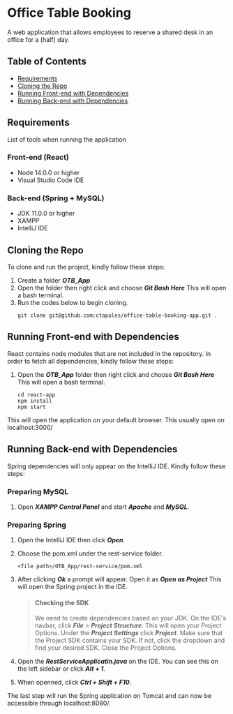 # Office Table Booking 
A web application that allows employees to reserve a shared desk in an office for a (half) day.

## Table of Contents
- [Requirements](#requirements)
- [Cloning the Repo](#cloning-the-repo)
- [Running Front-end with Dependencies](#running-front-end-with-dependencies)
- [Running Back-end with Dependencies](#running-back-end-with-dependencies)

## Requirements
List of tools when running the application
### Front-end (React)
- Node 14.0.0 or higher
- Visual Studio Code IDE
### Back-end (Spring + MySQL)
- JDK 11.0.0 or higher
- XAMPP
- IntelliJ IDE

## Cloning the Repo
To clone and run the project, kindly follow these steps:
1. Create a folder ***OTB_App***
1. Open the folder then right click and choose ***Git Bash Here*** This will open a bash terminal.
1. Run the codes below to begin cloning.
    ```
    git clone git@github.com:ctapales/office-table-booking-app.git .
    ``` 

## Running Front-end with Dependencies
React contains node modules that are not included in the repository. In order to fetch all dependencies, kindly follow these steps:
1. Open the ***OTB_App*** folder then right click and choose ***Git Bash Here*** This will open a bash terminal.
    ```
    cd react-app
    npm install
    npm start
    ```
This will open the application on your default browser. This usually open on localhost:3000/

## Running Back-end with Dependencies
Spring dependencies will only appear on the IntelliJ IDE. Kindly follow these steps:
### Preparing MySQL
1. Open ***XAMPP Control Panel*** and start ***Apache*** and ***MySQL***.
### Preparing Spring
1. Open the IntelliJ IDE then click ***Open***.
1. Choose the pom.xml under the rest-service folder.
    ```
    <file path>/OTB_App/rest-service/pom.xml
    ```
1. After clicking ***Ok*** a prompt will appear. Open it as ***Open as Project*** This will open the Spring project in the IDE.

    > #### Checking the SDK
    > We need to create dependencies based on your JDK. On the IDE's navbar, click ***File*** > ***Project Structure***. This will open your Project Options.
    > Under the ***Project Settings*** click ***Project***.
    > Make sure that the Project SDK contains your SDK. If not, click the dropdown and find your desired SDK.
    > Close the Project Options.
1. Open the ***RestServiceApplicatin.java*** on the IDE. You can see this on the left sidebar or click ***Alt + 1***.
1. When openned, click ***Ctrl + Shift + F10***.

The last step will run the Spring application on Tomcat and can now be accessible through localhost:8080/.


















